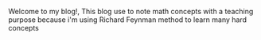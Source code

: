 Welcome to my blog!, This blog use to note math concepts with a teaching purpose because i'm using Richard Feynman method to learn many hard concepts

